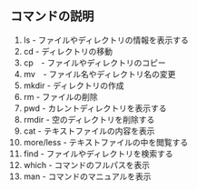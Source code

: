 ## コマンドの説明

1. ls - ファイルやディレクトリの情報を表示する
1. cd - ディレクトリの移動
1. cp　- ファイルやディレクトリのコピー
1. mv　- ファイル名やディレクトリ名の変更
1. mkdir - ディレクトリの作成
1. rm - ファイルの削除
1. pwd - カレントディレクトリを表示する
1. rmdir - 空のディレクトリを削除する
1. cat - テキストファイルの内容を表示
1. more/less - テキストファイルの中を閲覧する
1. find - ファイルやディレクトリを検索する
1. which - コマンドのフルパスを表示
1. man - コマンドのマニュアルを表示
